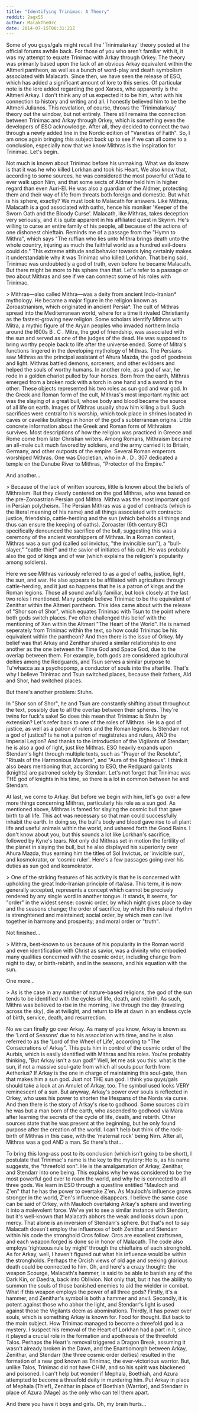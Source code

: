 ```yaml
---
title: "Identifying Trinimac: A Theory"
reddit: 2aqx55
author: MalakTheOrc
date: 2014-07-15T08:31:21Z
---
```


Some of you guys/gals might recall the 'Trinimalarkay' theory posted at the official forums awhile back. For those of you who aren't familiar with it, it was my attempt to equate Trinimac with Arkay through Orkey. The theory was primarily based upon the lack of an obvious Arkay equivalent within the Altmeri pantheon, as well as a bunch of word-play and death symbolism associated with Malacath. Since then, we have seen the release of ESO, which has added a significant amount of lore to this series. Of particular note is the lore added regarding the god Xarxes, who apparently is the Altmeri Arkay. I don't think any of us expected it to be him, what with his connection to history and writing and all. I honestly believed him to be the Altmeri Julianos. This revelation, of course, throws the 'Trinimalarkay' theory out the window, but not entirely. There still remains the connection between Trinimac and Arkay through Orkey, which is something even the developers of ESO acknowledge. After all, they decided to connect the two through a newly added line in the Nordic edition of "Varieties of Faith". So, I am once again bringing this subject back up to see if we can all come to a conclusion, especially now that we know Mithras is the inspiration for Trinimac. Let's begin.

Not much is known about Trinimac before his unmaking. What we do know is that it was he who killed Lorkhan and took his Heart. We also know that, according to some sources, he was considered the most powerful et'Ada to ever walk upon Nirn, and that some sects of Aldmer held him in higher regard than even Auri-El. He was also a guardian of the Aldmer, protecting them and their way of life from threats both foreign and domestic. But what is his sphere, exactly? We must look to Malacath for answers. Like Mithras, Malacath is a god associated with oaths, hence his moniker 'Keeper of the Sworn Oath and the Bloody Curse'. Malacath, like Mithras, takes deception very seriously, and it is quite apparent in his affiliated quest in Skyrim. He's willing to curse an entire family of his people, all because of the actions of one dishonest chieftain. Reminds me of a passage from the "Hymn to Mithra", which says "The ruffian who lies unto Mithra brings death unto the whole country, injuring as much the faithful world as a hundred evil-doers could do." This extreme attitude and behavior towards lying certainly makes it understandable why it was Trinimac who killed Lorkhan. That being said, Trinimac was undoubtedly a god of truth, even before he became Malacath. But there might be more to his sphere than that. Let's refer to a passage or two about Mithras and see if we can connect some of his roles with Trinimac.

&gt; Mithras—also called Mithra—was a deity from ancient Indo-Iranian* mythology. He became a major figure in the religion known as Zoroastrianism, which originated in ancient Persia*. The cult of Mithras spread into the Mediterranean world, where for a time it rivaled Christianity as the fastest-growing new religion. Some scholars identify Mithras with Mitra, a mythic figure of the Aryan peoples who invaded northern India around the l600s B . C . Mitra, the god of friendship, was associated with the sun and served as one of the judges of the dead. He was supposed to bring worthy people back to life after the universe ended. Some of Mitra's functions lingered in the developing mythology of Mithras. The Persians saw Mithras as the principal assistant of Ahura Mazda, the god of goodness and light. Mithras battled demons, sorcerers, and other evildoers and helped the souls of worthy humans. In another role, as a god of war, he rode in a golden chariot pulled by four horses. Born from the earth, Mithras emerged from a broken rock with a torch in one hand and a sword in the other. These objects represented his two roles as sun god and war god. In the Greek and Roman form of the cult, Mithras's most important mythic act was the slaying of a great bull, whose body and blood became the source of all life on earth. Images of Mithras usually show him killing a bull. Such sacrifices were central to his worship, which took place in shrines located in caves or cavelike buildings in honor of the god's subterranean origins. Little concrete information about the Greek and Roman form of Mithraism survives. Most descriptions of how the religion was practiced in Greece and Rome come from later Christian writers. Among Romans, Mithraism became an all-male cult much favored by soldiers, and the army carried it to Britain, Germany, and other outposts of the empire. Several Roman emperors worshiped Mithras. One was Diocletian, who in A . D . 307 dedicated a temple on the Danube River to Mithras, "Protector of the Empire."


And another...

&gt; Because of the lack of written sources, little is known about the beliefs of Mithraism. But they clearly centered on the god Mithras, who was based on the pre-Zoroastrian Persian god Mithra. Mithra was the most important god in Persian polytheism. The Persian Mithras was a god of contracts (which is the literal meaning of his name) and all things associated with contracts: justice, friendship, cattle-herding and the sun (which beholds all things and thus can ensure the keeping of oaths). Zoroaster (6th century BC) specifically denounced the sacrifice of the bull, suggesting this was a ceremony of the ancient worshippers of Mithras. In a Roman context, Mithras was a sun god (called sol invictus, "the invincible sun"), a "bull-slayer," "cattle-thief" and the savior of initiates of his cult. He was probably also the god of kings and of war (which explains the religion's popularity among soldiers).


Here we see Mithras variously referred to as a god of oaths, justice, light, the sun, and war. He also appears to be affiliated with agriculture through cattle-herding, and it just so happens that he is a patron of kings and the Roman legions. Those all sound awfully familiar, but look closely at the last two roles I mentioned. Many people believe Trinimac to be the equivalent of Zenithar within the Altmeri pantheon. This idea came about with the release of "Shor son of Shor", which equates Trinimac with Tsun to the point where both gods switch places. I've often challenged this belief with the mentioning of Xen within the Altmeri "The Heart of the World". He is named seperately from Trinimac within the text, so how could Trinimac be his equivalent within the pantheon? And then there is the issue of Orkey. My belief was that Arkay and Zenithar shared a similar relationship to one another as the one between the Time God and Space God, due to the overlap between them. For example, both gods are considered agricultural deities among the Redguards, and Tsun serves a similar purpose to Tu'whacca as a psychopomp, a conductor of souls into the afterlife. That's why I believe Trinimac and Tsun switched places, because their fathers, Ald and Shor, had switched places.

But there's another problem: Stuhn.

In "Shor son of Shor", he and Tsun are constantly shifting about throughout the text, possibly due to all the overlap between their spheres. They're twins for fuck's sake! So does this mean that Trinimac is Stuhn by extension? Let's refer back to one of the roles of Mithras. He is a god of justice, as well as a patron of rulers and the Roman legions. Is Stendarr not a god of justice? Is he not a patron of magistrates and rulers, AND the Imperial Legion? And thanks to the introduction of the Vigilants of Stendarr, he is also a god of light, just like Mithras. ESO heavily expands upon Stendarr's light through multiple texts, such as "Prayer of the Resolute", "Rituals of the Harmonious Masters", and "Aura of the Righteous".  I think it also bears mentioning that, according to ESO, the Redguard gallants (knights) are patroned solely by Stendarr. Let's not forget that Trinimac was THE god of knights in his time, so there is a lot in common between he and Stendarr.

At last, we come to Arkay. But before we begin with him, let's go over a few more things concerning Mithras, particularly his role as a sun god. As mentioned above, Mithras is famed for slaying the cosmic bull that gave birth to all life. This act was necessary so that man could successfully inhabit the earth. In doing so, the bull's body and blood gave rise to all plant life and useful animals within the world, and ushered forth the Good Rains. I don't know about you, but this sounds a lot like Lorkhan's sacrifice, followed by Kyne's tears. Not only did Mithras set in motion the fertility of the planet in slaying the bull, but he also displayed his superiority over Ahura Mazda, thus earning him the titles of Sol Invictus, or 'invicible sun', and kosmokrator, or 'cosmic ruler'. Here's a few passages going over his duties as sun god and kosmokrator. 

&gt; One of the striking features of his activity is that he is concerned with upholding the great Indo-Iranian principle of rta/asa. This term, it is now generally accepted, represents a concept which cannot be precisely rendered by any single word in another tongue. It stands, it seems, for "order" in the widest sense: cosmic order, by which night gives place to day and the seasons change; the order of sacrifice, by which this natural rhythm is strenghtened and maintained; social order, by which men can live together in harmony and prosperity; and moral order or "truth".


Not finished...

&gt; Mithra, best-known to us because of his popularity in the Roman world and even identification with Christ as savior, was a divinity who embodied many qualities concerned with the cosmic order, including change from night to day, or birth-rebirth, and in the seasons, and his equation with the sun.


One more...

&gt; As is the case in any number of nature-based religions, the god of the sun tends to be identified with the cycles of life, death, and rebirth. As such, Mithra was believed to rise in the morning, live through the day (traveling across the sky), die at twilight, and return to life at dawn in an endless cycle of birth, service, death, and resurrection.


No we can finally go over Arkay. As many of you know, Arkay is known as the 'Lord of Seasons' due to his association with time, and he is also referred to as the 'Lord of the Wheel of Life', according to "The Consecrations of Arkay". This puts him in control of the cosmic order of the Aurbis, which is easily identified with Mithras and his roles. You're probably thinking, "But Arkay isn't a sun god!" Well, let me ask you this: what is the sun, if not a massive soul-gate from which all souls pour forth from Aetherius? If Arkay is the one in charge of maintaining this soul-gate, then that makes him a sun god. Just not THE sun god. I think you guys/gals should take a look at an Amulet of Arkay, too. The symbol used looks VERY reminescent of a sun. But anyway, Arkay's power over souls is reflected in Orkey, who uses his power to shorten the lifespans of the Nords via curse. And then there is the story of Arkay's rise to godhood. Some sources claim he was but a man born of the earth, who ascended to godhood via Mara after learning the secrets of the cycle of life, death, and rebirth. Other sources state that he was present at the beginning, but he only found purpose after the creation of the world. I can't help but think of the rock-birth of Mithras in this case, with the 'maternal rock' being Nirn. After all, Mithras was a god AND a man. So there's that...

To bring this long-ass post to its conclusion (which isn't going to be short), I postulate that Trinimac's name is the key to the mystery: He is, as his name suggests, the "threefold son". He is the amalgamation of Arkay, Zenithar, and Stendarr into one being. This explains why he was considered to be the most powerful god ever to roam the world, and why he is connected to all three gods. We learn in ESO through a questline entitled "Mauloch and Z'en" that he has the power to overtake Z'en. As Mauloch's influence grows stronger in the world, Z'en's influence disappears. I believe the same case can be said of Orkey, with Mauloch overtaking Arkay's sphere and inverting it into a malevolent force. We've yet to see a similar instance with Stendarr, but it's well-known that Malacath abhors the weak and looks down upon mercy. That alone is an inversion of Stendarr's sphere. But that's not to say Malacath doesn't employ the influences of both Zenithar and Stendarr within his code the stronghold Orcs follow. Orcs are excellent craftsmen, and each weapon forged is done so in honor of Malacath. The code also employs 'righteous rule by might' through the chieftains of each stronghold. As for Arkay, well, I haven't figured out what his influence would be within the strongholds. Perhaps the Orcish views of old age and seeking glorious death could be connected to him. Oh, and here's a crazy thought: the weapon Scourge, Malacath's hammer, is said to be able to banish any of the Dark Kin, or Daedra, back into Oblivion. Not only that, but it has the ability to summon the souls of those banished enemies to aid the wielder in combat. What if this weapon employs the power of all three gods? Firstly, it's a hammer, and Zenithar's symbol is both a hammer and anvil. Secondly, it is potent against those who abhor the light, and Stendarr's light is used against those the Vigilants deem as abominations. Thirdly, it has power over souls, which is something Arkay is known for. Food for thought. But back to the main subject. How Trinimac managed to become a threefold god is a mystery. I suspect his removal of the Heart of Lorkhan had a part in it, since it played a crucial role in the formation and apotheosis of the threefold Talos. Perhaps the Heart's removal triggered a Dragon Break, assuming it wasn't already broken in the Dawn, and the Enantiomorph between Arkay, Zenithar, and Stendarr (the three cosmic order deities) resulted in the formation of a new god known as Trinimac, the ever-victorious warrior. But, unlike Talos, Trinimac did not have CHIM, and so his spirit was blackened and poisoned. I can't help but wonder if Mephala, Boethiah, and Azura attempted to become a threefold deity in murdering him. Put Arkay in place of Mephala (Thief), Zenithar in place of Boethiah (Warrior), and Stendarr in place of Azura (Mage) as the only who can tell them apart.

And there you have it boys and girls. Oh, my brain hurts...
